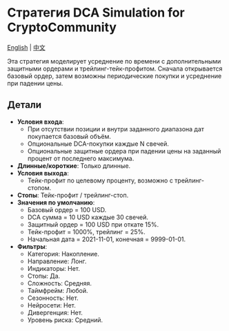 # Стратегия DCA Simulation for CryptoCommunity
[English](README.md) | [中文](README_cn.md)

Эта стратегия моделирует усреднение по времени с дополнительными защитными ордерами и трейлинг-тейк-профитом. Сначала открывается базовый ордер, затем возможны периодические покупки и усреднение при падении цены.

## Детали

- **Условия входа**:
  - При отсутствии позиции и внутри заданного диапазона дат покупается базовый объём.
  - Опциональные DCA-покупки каждые N свечей.
  - Опциональные защитные ордера при падении цены на заданный процент от последнего максимума.
- **Длинные/короткие**: Только длинные.
- **Условия выхода**:
  - Тейк-профит по целевому проценту, возможно с трейлинг-стопом.
- **Стопы**: Тейк-профит / трейлинг-стоп.
- **Значения по умолчанию**:
  - Базовый ордер = 100 USD.
  - DCA сумма = 10 USD каждые 30 свечей.
  - Защитный ордер = 100 USD при откате 15%.
  - Тейк-профит = 1000%, трейлинг = 25%.
  - Начальная дата = 2021-11-01, конечная = 9999-01-01.
- **Фильтры**:
  - Категория: Накопление.
  - Направление: Лонг.
  - Индикаторы: Нет.
  - Стопы: Да.
  - Сложность: Средняя.
  - Таймфрейм: Любой.
  - Сезонность: Нет.
  - Нейросети: Нет.
  - Дивергенция: Нет.
  - Уровень риска: Средний.
